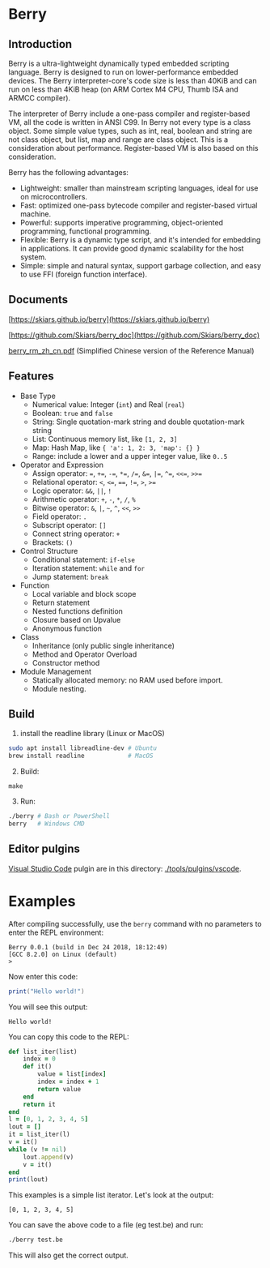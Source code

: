 # Berry

## Introduction

Berry is a ultra-lightweight dynamically typed embedded scripting language. Berry is designed to run on lower-performance embedded devices. The Berry interpreter-core's code size is less than 40KiB and can run on less than 4KiB heap (on ARM Cortex M4 CPU, Thumb ISA and ARMCC compiler).

The interpreter of Berry include a one-pass compiler and register-based VM, all the code is written in ANSI C99. In Berry not every type is a class object. Some simple value types, such as int, real, boolean and string are not class object, but list, map and range are class object. This is a consideration about performance. Register-based VM is also based on this consideration.

Berry has the following advantages:

* Lightweight: smaller than mainstream scripting languages, ideal for use on microcontrollers.
* Fast: optimized one-pass bytecode compiler and register-based virtual machine.
* Powerful: supports imperative programming, object-oriented programming, functional programming.
* Flexible: Berry is a dynamic type script, and it's intended for embedding in applications. It can provide good dynamic scalability for the host system.
* Simple: simple and natural syntax, support garbage collection, and easy to use FFI (foreign function interface).

## Documents

[https://skiars.github.io/berry](https://skiars.github.io/berry)

[https://github.com/Skiars/berry_doc](https://github.com/Skiars/berry_doc)

[berry_rm_zh_cn.pdf](https://github.com/Skiars/berry_doc/releases/download/latest/berry_rm_zh_cn.pdf) (Simplified Chinese version of the Reference Manual)

## Features

* Base Type
  * Numerical value: Integer (`int`) and Real (`real`)
  * Boolean: `true` and `false`
  * String: Single quotation-mark string and double quotation-mark string
  * List: Continuous memory list, like `[1, 2, 3]`
  * Map: Hash Map, like `{ 'a': 1, 2: 3, 'map': {} }`
  * Range: include a lower and a upper integer value, like `0..5`
* Operator and Expression
  * Assign operator: `=`, `+=`, `-=`, `*=`, `/=`, `&=`, `|=`, `^=`, `<<=`, `>>=`
  * Relational operator: `<`, `<=`, `==`, `!=`, `>`, `>=`
  * Logic operator: `&&`, `||`, `!`
  * Arithmetic operator: `+`, `-`, `*`, `/`, `%`
  * Bitwise operator: `&`, `|`, `~`, `^`, `<<`, `>>`
  * Field operator: `.`
  * Subscript operator: `[]`
  * Connect string operator: `+`
  * Brackets: `()`
* Control Structure
  * Conditional statement: `if-else`
  * Iteration statement: `while` and `for`
  * Jump statement: `break`
* Function
  * Local variable and block scope
  * Return statement
  * Nested functions definition
  * Closure based on Upvalue
  * Anonymous function
* Class
  * Inheritance (only public single inheritance)
  * Method and Operator Overload
  * Constructor method
* Module Management
  * Statically allocated memory: no RAM used before import.
  * Module nesting.

## Build

1. install the readline library (Linux or MacOS)

``` bash
sudo apt install libreadline-dev # Ubuntu
brew install readline            # MacOS
```

2. Build:

```
make
```

3. Run:

``` bash
./berry # Bash or PowerShell
berry   # Windows CMD
```

## Editor pulgins

[Visual Studio Code](https://code.visualstudio.com/) pulgin are in this directory: [./tools/pulgins/vscode](./tools/pulgins/vscode).

# Examples

After compiling successfully, use the `berry` command with no parameters to enter the REPL environment:
```
Berry 0.0.1 (build in Dec 24 2018, 18:12:49)
[GCC 8.2.0] on Linux (default)
>
```

Now enter this code:

``` lua
print("Hello world!")
```

You will see this output:

```
Hello world!
```

You can copy this code to the REPL:

```ruby
def list_iter(list)
    index = 0
    def it()
        value = list[index]
        index = index + 1
        return value
    end
    return it
end
l = [0, 1, 2, 3, 4, 5]
lout = []
it = list_iter(l)
v = it()
while (v != nil)
    lout.append(v)
    v = it()
end
print(lout)
```

This examples is a simple list iterator. Let's look at the output:

```
[0, 1, 2, 3, 4, 5]
```

You can save the above code to a file (eg test.be) and run:

``` bash
./berry test.be
```

This will also get the correct output.
